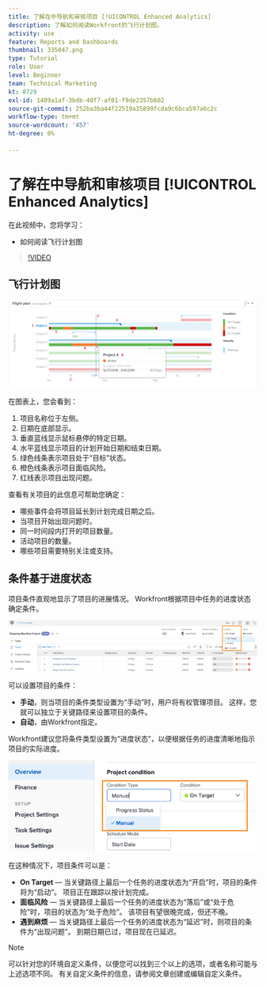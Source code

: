 ```yaml
---
title: 了解在中导航和审核项目 [!UICONTROL Enhanced Analytics]
description: 了解如何阅读Workfront的飞行计划图。
activity: use
feature: Reports and Dashboards
thumbnail: 335047.png
type: Tutorial
role: User
level: Beginner
team: Technical Marketing
kt: 8729
exl-id: 1409a1af-3bdb-40f7-af01-f9de2357b602
source-git-commit: 252ba3ba44f22519a35899fcda9c6bca597a6c2c
workflow-type: tm+mt
source-wordcount: '457'
ht-degree: 0%

---
```


# 了解在中导航和审核项目 [!UICONTROL Enhanced Analytics]

在此视频中，您将学习：

* 如何阅读飞行计划图

>[!VIDEO](https://video.tv.adobe.com/v/335047/?quality=12)

## 飞行计划图

![飞行计划图表的图像，其编号与下面的项目符号匹配](assets/section-2-1.png)

在图表上，您会看到：

1. 项目名称位于左侧。
1. 日期在底部显示。
1. 垂直蓝线显示鼠标悬停的特定日期。
1. 水平蓝线显示项目的计划开始日期和结束日期。
1. 绿色线条表示项目处于“目标”状态。
1. 橙色线条表示项目面临风险。
1. 红线表示项目出现问题。

查看有关项目的此信息可帮助您确定：

* 哪些事件会将项目延长到计划完成日期之后。
* 当项目开始出现问题时。
* 同一时间段内打开的项目数量。
* 活动项目的数量。
* 哪些项目需要特别关注或支持。

## 条件基于进度状态

项目条件直观地显示了项目的进展情况。 Workfront根据项目中任务的进度状态确定条件。

![可能的进度状态图像](assets/section-2-2.png)

可以设置项目的条件：

* **手动**，则当项目的条件类型设置为“手动”时，用户将有权管理项目。 这样，您就可以独立于关键路径来设置项目的条件。
* **自动**，由Workfront指定。

Workfront建议您将条件类型设置为“进度状态”，以便根据任务的进度清晰地指示项目的实际进度。

![可能的进度状态图像](assets/section-2-3.png)

在这种情况下，项目条件可以是：

* **On Target** — 当关键路径上最后一个任务的进度状态为“开启”时，项目的条件将为“启动”。 项目正在跟踪以按计划完成。
* **面临风险** — 当关键路径上最后一个任务的进度状态为“落后”或“处于危险”时，项目的状态为“处于危险”。 该项目有望很晚完成，但还不晚。
* **遇到麻烦** — 当关键路径上最后一个任务的进度状态为“延迟”时，则项目的条件为“出现问题”。 到期日期已过，项目现在已延迟。

>[!NOTE]
>
>可以针对您的环境自定义条件，以便您可以找到三个以上的选项，或者名称可能与上述选项不同。 有关自定义条件的信息，请参阅文章创建或编辑自定义条件。
